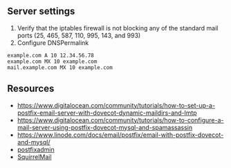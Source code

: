 ## Server settings

1. Verify that the iptables firewall is not blocking any of the standard mail ports (25, 465, 587, 110, 995, 143, and 993)
1. Configure DNSPermalink

```
example.com A 10 12.34.56.78
example.com MX 10 example.com
mail.example.com MX 10 example.com
```

## Resources

- https://www.digitalocean.com/community/tutorials/how-to-set-up-a-postfix-email-server-with-dovecot-dynamic-maildirs-and-lmtp
- https://www.digitalocean.com/community/tutorials/how-to-configure-a-mail-server-using-postfix-dovecot-mysql-and-spamassassin
- https://www.linode.com/docs/email/postfix/email-with-postfix-dovecot-and-mysql/
- [postfixadmin](https://github.com/postfixadmin/postfixadmin)
- [SquirrelMail](http://squirrelmail.org/download.php)
